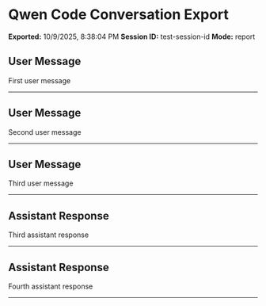 # Qwen Code Conversation Export

**Exported:** 10/9/2025, 8:38:04 PM
**Session ID:** test-session-id
**Mode:** report

## User Message

First user message

---

## User Message

Second user message

---

## User Message

Third user message

---

## Assistant Response

Third assistant response

---

## Assistant Response

Fourth assistant response

---
